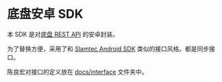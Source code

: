 # 底盘安卓 SDK

本 SDK 是对[底盘 REST API](https://autoxing.atlassian.net/wiki/spaces/AP/pages/217743388) 的安卓封装。

为了替换方便，采用了和 [Slamtec Android SDK](http://developer.slamtec.com/docs/slamware/android-sdk/2.8.2_rtm/) 类似的接口风格。都是同步接口。

陈良宏对接口的定义放在 [docs/interface](docs/interface) 文件夹中。

